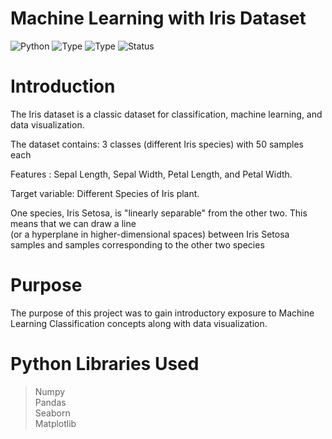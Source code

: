 # Machine Learning with Iris Dataset
![Python](https://img.shields.io/badge/python-3.x-orange.svg)
![Type](https://img.shields.io/badge/Machine-Learning-red.svg) ![Type](https://img.shields.io/badge/Type-Supervised-yellow.svg)
![Status](https://img.shields.io/badge/Status-Completed-yellowgreen.svg)

# Introduction
The Iris dataset is a classic dataset for classification, machine learning, and data visualization.

The dataset contains: 3 classes (different Iris species) with 50 samples each

Features : Sepal Length, Sepal Width, Petal Length, and Petal Width. 

Target variable: Different Species of Iris plant.

One species, Iris Setosa, is "linearly separable" from the other two. This means that we can draw a line                                                                           
(or a hyperplane in higher-dimensional spaces) between Iris Setosa samples and samples corresponding to the other two species                                                                                                                                                                    
# Purpose
The purpose of this project was to gain introductory exposure to Machine Learning Classification concepts along with data visualization.

# Python Libraries Used
 > Numpy                                                                                                                                                                           
 > Pandas                                                                                                                                                                           
 > Seaborn                                                                                                                                                                         
 > Matplotlib
 
